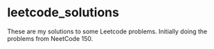 # leetcode_solutions
These are my solutions to some Leetcode problems. Initially doing the problems from NeetCode 150.
